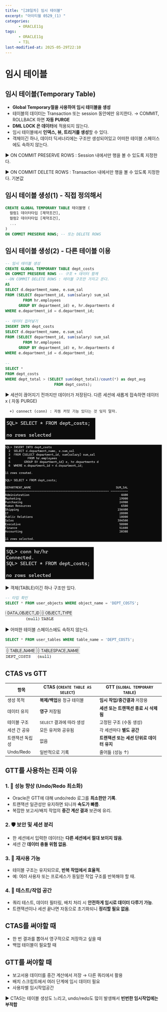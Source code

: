 ```yaml
---
title: "[28일차] 임시 테이블"
excerpt: "아이티윌 0529_(1) "
categories:
      - ORACLE11g
tags:
      - ORACLE11g
      - TIL
last-modified-at: 2025-05-29T22:10
---
```


# 임시 테이블

## 임시 테이블(Temporary Table)

- **Global Temporary절을 사용하여 임시 테이블을 생성**
- 테이블의 데이터는 Transaction 또는 session 동안에만 유지한다. → COMMIT, ROLLBACK 하면 **자동 PURGE**
- **DML LOCK 은 데이터**에 적용되지 않는다.
- 임시 테이블에서 **인덱스, 뷰, 트리거를 생성**할 수 있다.
- 객체이긴 하나, 데이터 딕셔너리에는 구조만 생성되어있고 어떠한 테이블 스페이스에도 속하지 않는다.

▶️ ON COMMIT PRESERVE ROWS  :  Session 내에서만 행을 볼 수 있도록 지정한다.

▶️ ON COMMIT DELETE ROWS : Transaction 내에서만 행을 볼 수 있도록 지정한다. 기본값

## 임시 테이블 생성(1) - 직접 정의해서

```sql
CREATE GLOBAL TEMPORARY TABLE 테이블명 (
  컬럼1 데이터타입 [제약조건],
  컬럼2 데이터타입 [제약조건],
  ...
)
ON COMMIT PRESERVE ROWS; -- 또는 DELETE ROWS
```

## 임시 테이블 생성(2) - 다른 테이블 이용

```sql
-- 임시 테이블 생성
CREATE GLOBAL TEMPORARY TABLE dept_costs
ON COMMIT PRESERVE ROWS -- 구조 + 데이터 함께
--ON COMMIT DELETE ROWS : 테이블 구조만 가지고 온다.
AS 
SELECT d.department_name, e.sum_sal
FROM (SELECT department_id, sum(salary) sum_sal
        FROM hr.employees
      GROUP BY department_id) e, hr.departments d
WHERE e.department_id = d.department_id;  

-- 데이터 집어넣기
INSERT INTO dept_costs
SELECT d.department_name, e.sum_sal
FROM (SELECT department_id, sum(salary) sum_sal
        FROM hr.employees
      GROUP BY department_id) e, hr.departments d
WHERE e.department_id = d.department_id; 

-- 
SELECT * 
FROM dept_costs
WHERE dept_total > (SELECT sum(dept_total)/count(*) as dept_avg
                      FROM dept_costs);   
```

▶️ 세션이 끊어지기 전까지만 데이터가 저장된다.  다른 세션에 새롭게 접속하면 데이터 x ( 자동 PURGE)

      +) connect (conn) : 자동 커밋 기능 있다는 것 잊지 말자.

![image.png](/assets/20250529/1.png)

![image.png](/assets/20250529/2.png)

![image.png](/assets/20250529/3.png)


▶️ 객체(TABLE)이긴 하나 구조만 있다.

```sql
-- 타입 확인
SELECT * FROM user_objects WHERE object_name = 'DEPT_COSTS';
```

![image.png](/assets/20250529/4.png)


▶️ 어떠한 테이블 스페이스에도 속하지 않는다.

```sql
SELECT * FROM user_tables WHERE table_name = 'DEPT_COSTS';
```

![image.png](/assets/20250529/5.png)


## CTAS vs GTT

| 항목 | CTAS (`CREATE TABLE AS SELECT`) | GTT (`GLOBAL TEMPORARY TABLE`) |
| --- | --- | --- |
| 생성 목적 | **복제/백업**용 정규 테이블 | **임시 작업/중간결과** 저장용 |
| 데이터 유지 | **영구** 저장됨 | **세션 또는 트랜잭션 종료 시 삭제됨** |
| 테이블 구조 | `SELECT` 결과에 따라 생성 | 고정된 구조 (수동 생성) |
| 세션 간 공유 | 모든 유저와 공유됨 | 각 세션마다 **별도 공간** |
| 트랜잭션 독립성 | 없음 | **트랜잭션 또는 세션 단위로 데이터 유지** |
| Undo/Redo | 일반적으로 기록 | 줄어듦 (성능 ↑) |

## GTT를 사용하는 **진짜 이유**

### 1. 💨 **성능 향상 (Undo/Redo 최소화)**

- Oracle은 GTT에 대해 undo/redo 로그를 **최소한만 기록**.
- 트랜잭션 일관성만 유지하면 되니까 **속도가 빠름**.
- 복잡한 보고서/배치 작업의 **중간 계산 결과** 보관에 유리.

### 2. 🛡 **보안 및 세션 분리**

- 한 세션에서 입력한 데이터는 **다른 세션에서 절대 보이지 않음**.
- 세션 간 **데이터 충돌 위험 없음**.

### 3. 🔁 **재사용 가능**

- 테이블 구조는 유지되므로, **반복 작업에서 효율적**.
- 예: 여러 사용자 또는 프로세스가 동일한 작업 구조를 반복해야 할 때.

### 4. 🧪 **테스트/작업 공간**

- 쿼리 테스트, 데이터 필터링, 배치 처리 시 **안전하게 임시로 데이터 다루기 가능**.
- 트랜잭션이나 세션 끝나면 자동으로 초기화되니 **정리할 필요 없음**.

## CTAS를 써야할 때

- 한 번 결과를 뽑아서 영구적으로 저장하고 싶을 때
- 백업 테이블이 필요할 때

## GTT를 써야할 때

- 보고서용 데이터를 중간 계산에서 저장 → 다른 쿼리에서 활용
- 배치 스크립트에서 여러 단계에 임시 데이터 필요
- 사용자별 임시작업공간

▶ CTAS는 테이블 생성도 느리고, undo/redo도 많이 발생해서 **빈번한 임시작업에는 부적합**